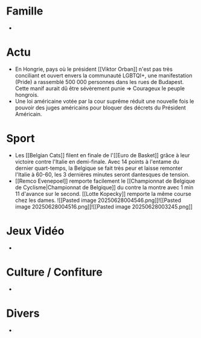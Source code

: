 # Famille
- 
# Actu
- En Hongrie, pays où le président [[Viktor Orban]] n'est pas très conciliant et ouvert envers la communauté LGBTQI+, une manifestation (Pride) a rassemblé 500 000 personnes dans les rues de Budapest. Cette manif aurait dû être sévèrement punie => Courageux le peuple hongrois.
- Une loi américaine votée par la cour suprême réduit une nouvelle fois le pouvoir des juges américains pour bloquer des décrets du Président Américain. 
# Sport
- Les [[Belgian Cats]] filent en finale de l'[[Euro de Basket]] grâce à leur victoire contre l'Italie en demi-finale. Avec 14 points à l'entame du dernier quart-temps, la Belgique se fait très peur et laisse remonter l'Italie à 60-60, les 3 dernières minutes seront dantesques de tension.
- [[Remco Evenepoel]] remporte facilement le [[Championnat de Belgique de Cyclisme|Championnat de Belgique]] du contre la montre avec 1 min 11 d'avance sur le second. [[Lotte Kopecky]] remporte la même course chez les dames.
  ![[Pasted image 20250628004546.png]]![[Pasted image 20250628004516.png]]![[Pasted image 20250628003245.png]]
# Jeux Vidéo
- 
# Culture / Confiture
- 
# Divers
- 
